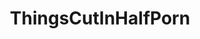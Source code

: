 ---
title: ThingsCutInHalfPorn
crosslinks:
- pics
- livven
- drydockporn
- MachineFans
- guns
- xkcd
- LetsNotMeet
- evenwithcontext
- educationalgifs
- ANormalDayInRussia
- Cutawayporn
- engineering
- conduitporn
- DesignPorn
- FoodPorn
- technology
- theydidthemath
- excgarated
- todayilearned
- niagara
---